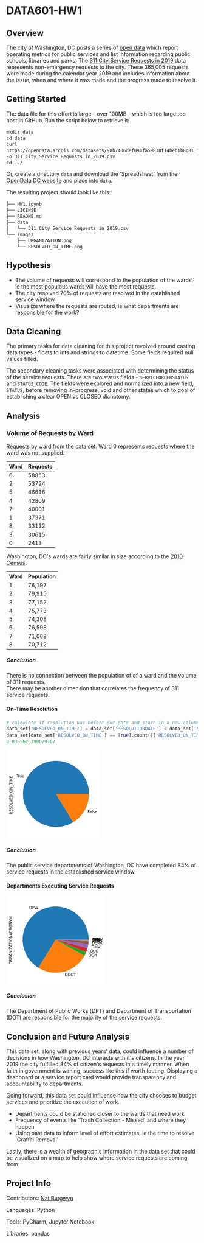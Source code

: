 # DATA601-HW1

## Overview

The city of Washington, DC posts a series of [open data](https://opendata.dc.gov) which report operating metrics for public services and list information regarding public schools, libraries and parks.  The [311 City Service Requests in 2019](https://opendata.dc.gov/datasets/311-city-service-requests-in-2019) data represents non-emergency requests to the city.  These 365,005 requests were made during the calendar year 2019 and includes information about the issue, when and where it was made and the progress made to resolve it.

## Getting Started

The data file for this effort is large - over 100MB - which is too large too host in GitHub.  Run the script below to retrieve it:

```shell script
mkdir data
cd data
curl https://opendata.arcgis.com/datasets/98b7406def094fa59838f14beb1b8c81_10.csv -o 311_City_Service_Requests_in_2019.csv
cd ../
```

Or, create a directory `data` and download the 'Spreadsheet' from the [OpenData DC website](https://opendata.dc.gov/datasets/311-city-service-requests-in-2019) and place into `data`.

The resulting project should look like this:
```shell script
├── HW1.ipynb
├── LICENSE
├── README.md
├── data
│   └── 311_City_Service_Requests_in_2019.csv
└── images
    ├── ORGANIZATION.png
    └── RESOLVED_ON_TIME.png
```
 
## Hypothesis

- The volume of requests will correspond to the population of the wards, ie the most populous wards will have the most requests.
- The city resolved 70% of requests are resolved in the established service window.
- Visualize where the requests are routed, ie what departments are responsible for the work?

## Data Cleaning

The primary tasks for data cleaning for this project revolved around casting data types - floats to ints and strings to datetime.  Some fields required null values filled.

The secondary cleaning tasks were associated with determining the status of the service requests.  There are two status fields -  `SERVICEORDERSTATUS` and `STATUS_CODE`.  The fields were explored and normalized into a new field, `STATUS`, before removing in-progress, void and other states which to goal of establishing a clear OPEN vs CLOSED dichotomy.

## Analysis

### Volume of Requests by Ward

Requests by ward from the data set.  Ward 0 represents requests where the ward was not supplied.

| Ward | Requests |
|---|---|
| 6 | 58853 |
| 2 | 53724 |
| 5 | 46616 |
| 4 | 42809 |
| 7 | 40001 |
| 1 | 37371 |
| 8 | 33112 |
| 3 | 30615 |
| 0 | 2413 |

Washington, DC's wards are fairly similar in size according to the [2010 Census](https://dcist.com/story/11/03/24/detailed-dc-census-numbers-revealed/). 

| Ward | Population |
|---|---|
| 1 | 76,197 |
| 2 | 79,915 |
| 3 | 77,152 |
| 4 | 75,773 |
| 5 | 74,308 |
| 6 | 76,598 |
| 7 | 71,068 |
| 8 | 70,712 |

##### Conclusion

There is no connection between the population of of a ward and the volume of 311 requests.  
There may be another dimension that correlates the frequency of 311 service requests. 

#### On-Time Resolution

```python
# calculate if resolution was before due date and store in a new column
data_set['RESOLVED_ON_TIME'] = data_set['RESOLUTIONDATE'] < data_set['SERVICEDUEDATE']
data_set[data_set['RESOLVED_ON_TIME'] == True].count()['RESOLVED_ON_TIME'] / data_set.count()['RESOLVED_ON_TIME']
0.8365623390079707
```

<img src="https://github.com/burgwyn/DATA601-HW1/blob/master/images/RESOLVED_ON_TIME.png" alt="Pie chart of on-time resolution" />

##### Conclusion

The public service departments of Washington, DC have completed 84% of service requests in the established service window.

#### Departments Executing Service Requests

<img src="https://github.com/burgwyn/DATA601-HW1/blob/master/images/ORGANIZATION.png" alt="Pie chart of organizations" />

##### Conclusion

The Department of Public Works (DPT) and Department of Transportation (DOT) are responsible for the majority of the service requests.

## Conclusion and Future Analysis

This data set, along with previous years' data, could influence a number of decisions in how Washington, DC interacts with it's citizens.  In the year 2019 the city fulfilled 84% of citizen's requests in a timely manner.
When faith in government is waning, success like this if worth touting.  Displaying a dashboard or a service report card would provide transparency and accountability to departments.

Going forward, this data set could influence how the city chooses to budget services and prioritize the execution of work.
- Departments could be stationed closer to the wards that need work
- Frequency of events like 'Trash Collection - Missed' and where they happen
- Using past data to inform level of effort estimates, ie the time to resolve 'Graffiti Removal'

Lastly, there is a wealth of geographic information in the data set that could be visualized on a map to help show where service requests are coming from.

## Project Info

Contributors: [Nat Burgwyn](https://github.com/burgwyn)

Languages: Python

Tools: PyCharm, Jupyter Notebook

Libraries: pandas
